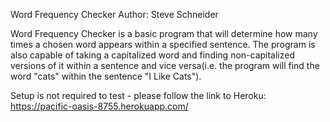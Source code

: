 Word Frequency Checker Author: Steve Schneider

Word Frequency Checker is a basic program that will determine how many times a chosen word appears within a specified sentence. The program is also capable of taking a capitalized word and finding non-capitalized versions of it within a sentence and vice versa(i.e. the program will find the word "cats" within the sentence "I Like Cats").

Setup is not required to test - please follow the link to Heroku: https://pacific-oasis-8755.herokuapp.com/

